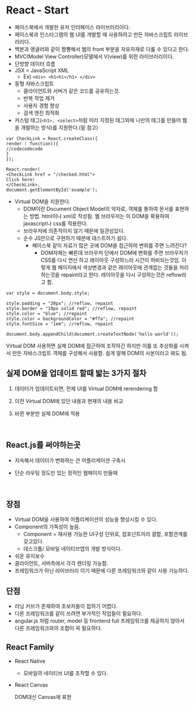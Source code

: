 # React - Start

- 페이스북에서 개발한 유저 인터페이스 라이브러리이다.
- 페이스북과 인스타그램의 웹 UI를 개발할 때 사용하려고 만든 자바스크립트 라이브러리다.
- 백본과 앵귤러와 같이 짬뽕해서 웹의 front 부분을 자유자재로 다룰 수 있다고 한다.
- MVC(Model View Controller)모델에서 V(view)를 위한 라이브러리이다.
- 단방향 데이터 흐름
- JSX = JavaScript XML
  - Ex) `<div> <h1>hi</h1> </div>`
- 동형 자바스크립트
  - 클라이언트와 서버가 같은 코드를 공유하는것. 
  - 반복 작업 제거 
  - 사용자 경험 향상
  - 검색 엔진 최적화
- 커스텀 태그(`<h1>, <select>`처럼 미리 지정된 태그외에 나만의 태그를 만들어 웹을 개발하는 방식)를 지원한다.(밑 참고)

```React
var CheckLink = React.createClass({
render : function(){
//codecodecode
}
});

React.render(
<CheckLink href = "/checked.html">
Click here!
</CheckLink>,
document.getElementById('example');
```



- Virtual DOM을 지원한다.
  - DOM이란 Document Object Model의 약자로, 객체를 통하여 문서를 표현하는 방법. html이나 xml로 작성됨. 웹 브라우저는 이 DOM을 확용하여 javascript나 css를 적용한다. 
  - 브라우저에 의존적이지 않기 때문에 일관성있다. 
  - 순수 JS만으로 구현하기 때문에 테스트하기 쉽다.
    - 페이스북 같이 자료가 많은 곳에 DOM을 접근하여 변화를 주면 느려진다?
      - DOM자체는 빠른데 브라우저 단에서 DOM에 변화를 주면 브라우저가 CSS를 다시 연산 하고 레이아웃 구성하느라 시간이 허비되는것임. 이렇게 웹 페이지에서 색상변경과 같은 레이아웃에 관계없는 것들을 처리하는것을 repaint라고 한다. 레이아웃을 다시 구성하는것은 reflow라고 함. 

```react
var style = document.body.style;

style.padding = "20px"; //reflow, repaint
style.border = "10px solid red"; //reflow, repaint
style.color = "blue"; //repaint
style.color = backgroundColor = "#ffa"; //repaint
style.fontSize = "1em"; //reflow, repaint

document.body.appendChild(document.createTextNode('hello world'));
```



Virtual DOM 사용하면 실제 DOM에 접근하여 조작하긴 하지만 이를 또 추상화를 시켜서 만든 자바스크립트 객체를 구성해서 사용함. 쉽게 말해 DOM의 사본이라고 봐도 됨.



## 실제 DOM을 업데이트 할때 밟는 3가지 절차

1. 데이터가 업데이트되면, 전체 UI를 Virtual DOM에 rerendering 함

2. 이전 Virtual DOM에 있던 내용과 현재의 내용 비교

3. 바뀐 부분만 실제 DOM에 적용

   ​



## React.js를 써야하는곳

- 지속해서 데이터가 변화하는 큰 어플리케이션 구축시

- 단순 라우팅 정도만 있는 정적인 웹페이지 만들때

  ​



## 장점

- Virtual DOM을 사용하여 어플리케이션의 성능을 향상시킬 수 있다.
- Component의 가독성이 높음.
  - Component = 재사용 가능한 UI구성 단위로, 컴포넌트끼리 결합, 포함관계를 갖고있다. 
  - 데스크톱/ 모바일 네이티브앱의 개발 방식이다.
- 쉬운 유지보수
- 클라이언트, 서버측에서 각각 렌더링 가능함.
- 프레임워크가 아닌 라이브러리 이기 때문에 다른 프레임워크와 같이 사용 가능하다.



## 단점

- 러닝 커브가 존재하여 초보자들이 접하기 어렵다.
- 다른 프레임워크를 같이 쓰려면 부가적인 작업들이 필요하다.
- angular.js 처럼 router, model 등 frontend full 프레임워크를 제공하지 않아서 다른 프레임워크와의 조합이 꼭 필요하다.

## React Family

- React Native

  - 모바일의 네이티브 UI를 조작할 수 있다.

- React Canvas

  DOM대신 Canvas에 표현